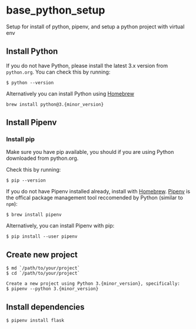 # base_python_setup
Setup for install of python, pipenv, and setup a python project with virtual env

## Install Python

If you do not have Python, please install the latest 3.x version from `python.org`. You can check this by running: 

```
$ python --version
```

Alternatively you can install Python using [Homebrew](https://docs.brew.sh/Homebrew-and-Python)

```
brew install python@3.{minor_version}
```

## Install Pipenv

### Install pip 

Make sure you have pip available, you should if you are using Python downloaded from python.org.

Check this by running:

```
$ pip --version
```

If you do not have Pipenv installed already, install with [Homebrew](https://brew.sh/). [Pipenv](https://packaging.python.org/en/latest/tutorials/managing-dependencies/#managing-dependencies) is the offical package management tool reccomended by Python (similar to `npm`): 

```
$ brew install pipenv
```

Alternatively, you can install Pipenv with pip: 

```
$ pip install --user pipenv
```

## Create new project

```
$ md `/path/to/your/project`
$ cd `/path/to/your/project`

Create a new project using Python 3.{minor_version}, specifically:
$ pipenv --python 3.{minor_version}
```

## Install dependencies


```
$ pipenv install flask
```
